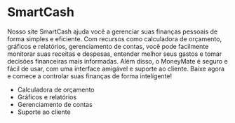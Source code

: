 # SmartCash

Nosso site SmartCash ajuda você a gerenciar suas finanças pessoais de forma simples e eficiente. Com recursos como calculadora de orçamento, gráficos e relatórios, gerenciamento de contas, você pode facilmente monitorar suas receitas e despesas, entender melhor seus gastos e tomar decisões financeiras mais informadas. Além disso, o MoneyMate é seguro e fácil de usar, com uma interface amigável e suporte ao cliente. Baixe agora e comece a controlar suas finanças de forma inteligente!

- Calculadora de orçamento
- Gráficos e relatórios
- Gerenciamento de contas
- Suporte ao cliente
